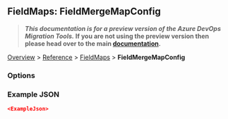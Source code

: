 ## FieldMaps: FieldMergeMapConfig

>**_This documentation is for a preview version of the Azure DevOps Migration Tools._ If you are not using the preview version then please head over to the main [documentation](https://nkdagility.github.io/azure-devops-migration-tools).**

[Overview](.././index.md) > [Reference](../index.md) > [FieldMaps](./index.md) > **FieldMergeMapConfig**

<Description>

### Options

<Options>

### Example JSON

```JSON
<ExampleJson>
```